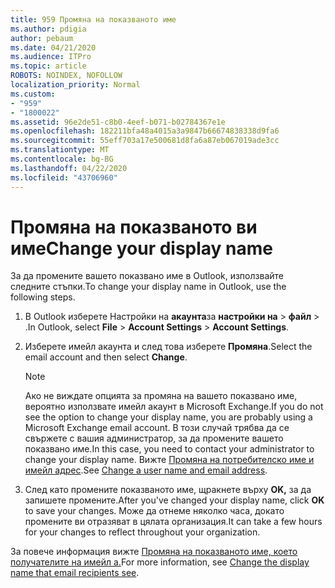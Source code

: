 ```yaml
---
title: 959 Промяна на показваното име
ms.author: pdigia
author: pebaum
ms.date: 04/21/2020
ms.audience: ITPro
ms.topic: article
ROBOTS: NOINDEX, NOFOLLOW
localization_priority: Normal
ms.custom:
- "959"
- "1800022"
ms.assetid: 96e2de51-c8b0-4eef-b071-b02784367e1e
ms.openlocfilehash: 182211bfa48a4015a3a9847b66674838338d9fa6
ms.sourcegitcommit: 55eff703a17e500681d8fa6a87eb067019ade3cc
ms.translationtype: MT
ms.contentlocale: bg-BG
ms.lasthandoff: 04/22/2020
ms.locfileid: "43706960"
---
```

# <a name="change-your-display-name"></a><span data-ttu-id="7d48c-102">Промяна на показваното ви име</span><span class="sxs-lookup"><span data-stu-id="7d48c-102">Change your display name</span></span>
  
<span data-ttu-id="7d48c-103">За да промените вашето показвано име в Outlook, използвайте следните стъпки.</span><span class="sxs-lookup"><span data-stu-id="7d48c-103">To change your display name in Outlook, use the following steps.</span></span>
  
1. <span data-ttu-id="7d48c-104">В Outlook изберете Настройки на **акаунта**за **настройки на** \> **файл** \> .</span><span class="sxs-lookup"><span data-stu-id="7d48c-104">In Outlook, select **File** \> **Account Settings** \> **Account Settings**.</span></span>

2. <span data-ttu-id="7d48c-105">Изберете имейл акаунта и след това изберете **Промяна**.</span><span class="sxs-lookup"><span data-stu-id="7d48c-105">Select the email account and then select **Change**.</span></span>

    > [!NOTE]
    > <span data-ttu-id="7d48c-106">Ако не виждате опцията за промяна на вашето показвано име, вероятно използвате имейл акаунт в Microsoft Exchange.</span><span class="sxs-lookup"><span data-stu-id="7d48c-106">If you do not see the option to change your display name, you are probably using a Microsoft Exchange email account.</span></span> <span data-ttu-id="7d48c-107">В този случай трябва да се свържете с вашия администратор, за да промените вашето показвано име.</span><span class="sxs-lookup"><span data-stu-id="7d48c-107">In this case, you need to contact your administrator to change your display name.</span></span> <span data-ttu-id="7d48c-108">Вижте [Промяна на потребителско име и имейл адрес](https://docs.microsoft.com/office365/admin/add-users/change-a-user-name-and-email-address).</span><span class="sxs-lookup"><span data-stu-id="7d48c-108">See [Change a user name and email address](https://docs.microsoft.com/office365/admin/add-users/change-a-user-name-and-email-address).</span></span>
  
3. <span data-ttu-id="7d48c-109">След като промените показваното име, щракнете върху **OK,** за да запишете промените.</span><span class="sxs-lookup"><span data-stu-id="7d48c-109">After you've changed your display name, click **OK** to save your changes.</span></span> <span data-ttu-id="7d48c-110">Може да отнеме няколко часа, докато промените ви отразяват в цялата организация.</span><span class="sxs-lookup"><span data-stu-id="7d48c-110">It can take a few hours for your changes to reflect throughout your organization.</span></span>

<span data-ttu-id="7d48c-111">За повече информация вижте [Промяна на показваното име, което получателите на имейл а.](https://support.office.com/article/2b53331a-ba2a-4803-88dc-ac9fe376c8a9.aspx)</span><span class="sxs-lookup"><span data-stu-id="7d48c-111">For more information, see [Change the display name that email recipients see](https://support.office.com/article/2b53331a-ba2a-4803-88dc-ac9fe376c8a9.aspx).</span></span>
  